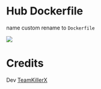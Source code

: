 # Hub Dockerfile

name custom rename to `Dockerfile`

<a href="https://hub.docker.com/r/rendyprojects/" alt="Docker!"> <img src="https://aleen42.github.io/badges/src/docker.svg" /> </a>

# Credits
Dev [TeamKillerX](https://github.com/TeamKillerX) 
